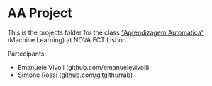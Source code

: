 # AA Project

This is the projects folder for the class ["Aprendizagem Automatica"](http://aa.ssdi.di.fct.unl.pt/) (Machine Learning) at NOVA FCT Lisbon.

Partecipants:
- Emanuele Vivoli (github.com/emanuelevivoli)
- Simone Rossi (github.com/gitgithurrab)
